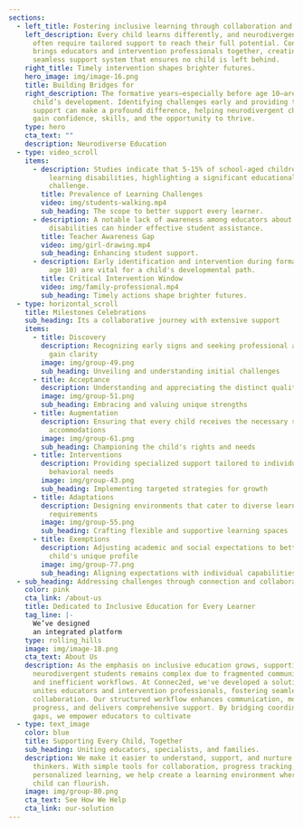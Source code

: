 ```yaml
---
sections:
  - left_title: Fostering inclusive learning through collaboration and understanding.
    left_description: Every child learns differently, and neurodivergent students
      often require tailored support to reach their full potential. Connec2ed
      brings educators and intervention professionals together, creating a
      seamless support system that ensures no child is left behind.
    right_title: Timely intervention shapes brighter futures.
    hero_image: img/image-16.png
    title: Building Bridges for
    right_description: The formative years—especially before age 10—are crucial in a
      child’s development. Identifying challenges early and providing the right
      support can make a profound difference, helping neurodivergent children
      gain confidence, skills, and the opportunity to thrive.
    type: hero
    cta_text: ""
    description: Neurodiverse Education
  - type: video_scroll
    items:
      - description: Studies indicate that 5-15% of school-aged children face specific
          learning disabilities, highlighting a significant educational
          challenge.​
        title: Prevalence of Learning Challenges
        video: img/students-walking.mp4
        sub_heading: The scope to better support every learner.
      - description: A notable lack of awareness among educators about learning
          disabilities can hinder effective student assistance.​
        title: Teacher Awareness Gap
        video: img/girl-drawing.mp4
        sub_heading: Enhancing student support.
      - description: Early identification and intervention during formative years (up to
          age 10) are vital for a child's developmental path.​
        title: Critical Intervention Window
        video: img/family-professional.mp4
        sub_heading: Timely actions shape brighter futures.
  - type: horizontal_scroll
    title: Milestones Celebrations
    sub_heading: Its a collaborative journey with extensive support
    items:
      - title: Discovery
        description: Recognizing early signs and seeking professional assessments to
          gain clarity
        image: img/group-49.png
        sub_heading: Unveiling and understanding initial challenges
      - title: Acceptance
        description: Understanding and appreciating the distinct qualities each child brings
        image: img/group-51.png
        sub_heading: Embracing and valuing unique strengths
      - title: Augmentation
        description: Ensuring that every child receives the necessary support and
          accommodations
        image: img/group-61.png
        sub_heading: Championing the child's rights and needs
      - title: Interventions
        description: Providing specialized support tailored to individual learning and
          behavioral needs
        image: img/group-43.png
        sub_heading: Implementing targeted strategies for growth
      - title: Adaptations
        description: Designing environments that cater to diverse learning styles and
          requirements
        image: img/group-55.png
        sub_heading: Crafting flexible and supportive learning spaces
      - title: Exemptions
        description: Adjusting academic and social expectations to better suit each
          child's unique profile
        image: img/group-77.png
        sub_heading: Aligning expectations with individual capabilities
  - sub_heading: Addressing challenges through connection and collaboration
    color: pink
    cta_link: /about-us
    title: Dedicated to Inclusive Education for Every Learner
    tag_line: |-
      We’ve designed 
      an integrated platform
    type: rolling_hills
    image: img/image-18.png
    cta_text: About Us
    description: As the emphasis on inclusive education grows, supporting
      neurodivergent students remains complex due to fragmented communication
      and inefficient workflows. At Connec2ed, we've developed a solution that
      unites educators and intervention professionals, fostering seamless
      collaboration. Our structured workflow enhances communication, monitors
      progress, and delivers comprehensive support. By bridging coordination
      gaps, we empower educators to cultivate
  - type: text_image
    color: blue
    title: Supporting Every Child, Together
    sub_heading: Uniting educators, specialists, and families.
    description: We make it easier to understand, support, and nurture unique
      thinkers. With simple tools for collaboration, progress tracking, and
      personalized learning, we help create a learning environment where every
      child can flourish.
    image: img/group-80.png
    cta_text: See How We Help
    cta_link: our-solution
---
```

